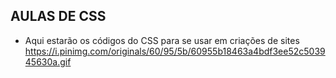 ## AULAS DE CSS
* Aqui estarão os códigos do CSS para se usar em criações de sites
https://i.pinimg.com/originals/60/95/5b/60955b18463a4bdf3ee52c503945630a.gif
